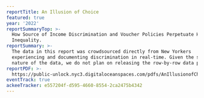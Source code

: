 ```yaml
---
reportTitle: An Illusion of Choice
featured: true
year: '2022'
reportSummaryTop: >-
  How Source of Income Discrimination and Voucher Policies Perpetuate Housing
  Inequality.
reportSummary: >-
  The data in this report was crowdsourced directly from New Yorkers
  experiencing and documenting discrimination in real-time. Given the sensitive
  nature of the data, we do not plan on releasing the row-by-row data publicly.
reportPDF: >-
  https://public-unlock.nyc3.digitaloceanspaces.com/pdfs/AnIllusionofChoice_FinalDigital_CORRECT.pdf
eventTrack: true
ackeeTracker: e557204f-d595-4660-8554-2ca2475b4342
---
```


